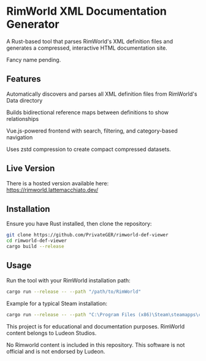 # RimWorld XML Documentation Generator

A Rust-based tool that parses RimWorld's XML definition files and generates a compressed, interactive HTML documentation site.

Fancy name pending.

## Features

Automatically discovers and parses all XML definition files from RimWorld's Data directory

Builds bidirectional reference maps between definitions to show relationships

Vue.js-powered frontend with search, filtering, and category-based navigation

Uses zstd compression to create compact compressed datasets.

## Live Version

There is a hosted version available here: https://rimworld.lattemacchiato.dev/

## Installation

Ensure you have Rust installed, then clone the repository:

```bash
git clone https://github.com/PrivateGER/rimworld-def-viewer
cd rimworld-def-viewer
cargo build --release
```

## Usage

Run the tool with your RimWorld installation path:

```bash
cargo run --release -- --path "/path/to/RimWorld"
```

Example for a typical Steam installation:
```bash
cargo run --release -- --path "C:\Program Files (x86)\Steam\steamapps\common\Rimworld"
```

This project is for educational and documentation purposes. RimWorld content belongs to Ludeon Studios. 

No Rimworld content is included in this repository. This software is not official and is not endorsed by Ludeon.